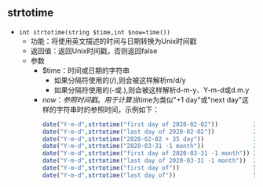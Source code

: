 ## strtotime
* `int strtotime(string $time,int $now=time())`
    * 功能：将使用英文描述的时间与日期转换为Unix时间戳
    * 返回值：返回Unix时间戳，否则返回false
    * 参数
        * $time：时间或日期的字符串 
            * 如果分隔符使用的(/),则会被这样解析m/d/y
            * 如果分隔符使用的(-或.),则会被这样解析d-m-y、Y-m-d或d.m.y
        * $now：参照时间戳。用于计算当$time为类似"+1 day"或"next day"这样的字符串时的参照时间，示例如下：
            ```php 
            date("Y-m-d",strtotime("first day of 2020-02-02"))          2020-02-01
            date("Y-m-d",strtotime("last day of 2020-02-02"))           2020-02-29
            date("Y-m-d",strtotime("2020-02-02 + 35 day"))              2020-03-08 
            date("Y-m-d",strtotime("2020-03-31 -1 month"))              2020-03-02 
            date("Y-m-d",strtotime("first day of 2020-03-31 -1 month")) 2020-02-01 
            date("Y-m-d",strtotime("last day of 2020-03-31 -1 month"))  2020-02-29 
            date("Y-m-d",strtotime("first day of"))                     当月第一天
            date("Y-m-d",strtotime("last day of"))                      当月最后一天
            ```